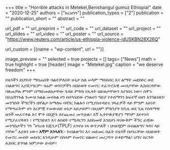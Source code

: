 +++
title = "Horrible attacks in Metekel,Benishangul gumuz Ethiopia!"
date = "2020-12-25"
authors = ["ኬርዘንጎ"]
publication_types = ["2"]
publication = ""
publication_short = ""
abstract = ""

url_pdf = ""
url_preprint = ""
url_code = ""
url_dataset = ""
url_project = ""
url_slides = ""
url_video = ""
url_poster = ""
url_source = "https://www.reuters.com/article/us-ethiopia-violence-idUSKBN28X26Q"

url_custom = [{name = "wp-content", url = ""}]

image_preview = ""
selected = true
projects = []
tags= ["News"]
math = true
highlight = true
[header]
image = "Metekel.jpg"
caption = "we deserve freedom"
+++

የዜጎችን ደህንነት ማስጠበቅ ባልተቻለበት ሁኔታ ስለ ሠላም ማስከበር እና ልማት መደስኮር ወደ ብልጽግና አያሸጋግርም፡ ዛሬም ወገኖቻችን በህይወት የመኖር ተፈጥሮአዊ መብታቸው ሊከበርላቸው ባለመቻሉ ምንም በማይመለከታቸው ጉዳይ ምትክ የሌላት ህይወታቸውን እየገበሩ ነው፡፡ ሰሞኑ በቤኒሻንጉል ጉሙዝ ክልል መተከል ዞን በተካሄደው የንጹሀን ግድያ የተሰማንን ከፍተኛ ሀዘን እንገልፃለን፡ መንግስት ችግሮችን በቸልታ ከማለፍ ባሻገር ክልሉን በሚያስተዳድሩ ሃላፊዎች ላይ ምንም አይነት የማጣራትም ሆነ እርምጃ የመውሰድ ሁኔታ አይታይም፡ በዚህም ምክንያት ከጊዜ ወደ ጊዜ የሰላማዊ ዜጎች መፈናቀል እና ሞት በእጅጉ እየጨመረ መጥቷል፡፡ እኛ ኢትዮጵያዊያን ማንም እየተነሳ የሚያፈናቅለን ፣ የሚገድለን  እና ለስደት የሚዳርገን እስከመቼ እንደሆነ ባናውቅም ችግር ፈቺው መንግስታችን ግን “ሀገሪቱ ከጁንታ(TPLF) አገዛዝ ነጻ ወጥታለች ፣ ህዝቦቿም በብልጽግና ጎዳና ላይ ናቸው” እያለን ነው፡፡ **እኛም እንላለን**:- ከብልጽግና እና መደመር በፊት የዜጎች በሀገራቸው በህይወት የመኖር መብት መከበር እንዲሁም በሰላም የመኖር ህልውና መረጋገጥ ይቀድማል፤ ህግና ስርዓት ሊከበር ይገባል ዝምታው ይብቃ፡፡
